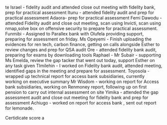 te Israel - fidelity audit and attended close out meeting with fidelity bank, prep for practical assessment
Itunu - attended fidelity audit  and prep for practical assessment
Adaora- prep for practical assessment
Femi Dawodu -  attended Fidelity audit and close out meeting, scan using Invicti, scan using nmap,solve box on offensive security to prepare for practical assessment.
Funmibi - Assigned  to Parallex bank with Olufela providing support, preparing for assessment on friday.
Ms Opeyemi - Finish uploading  the evidences for ren tech, carbon finance, getting on calls alongside Esther to review changes and prep for QSA audit
Ore - attended fidelity bank audit, preparing for exams by downloading tools
Raphael - 
Mr Subair - supporting Ms Emelda, review the gap tacker that went out today, support Esther on any task given
TImilehin - I worked on Fidelity bank audit, attended meeting, identified gaps in the meeting and prepare for assessment.
Toyosola - wrapped up technical  report for access bank subsidiaries, currently working on executive summary
Mr Wisdom - working on report for Access bank subsidiaries, working on Renmoney report, following up on first pension to carry out internal assessment on site
Yimika - attended the gap assessment audit and close out meeting for fidelity bank and prep for assessment
Achiugo - worked on report for access bank , sent out report for lemonade.




Certidicate score a